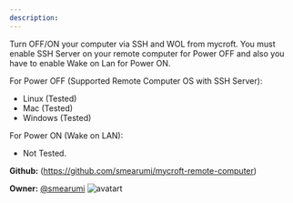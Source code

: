 ```yaml
---
description: 
---
```

Turn OFF/ON your computer via SSH and WOL from mycroft. You must enable SSH Server on your remote computer
for Power OFF and also you have to enable Wake on Lan for Power ON.

For Power OFF (Supported Remote Computer OS with SSH Server):
* Linux (Tested)
* Mac (Tested)
* Windows (Tested)

For Power ON (Wake on LAN):
* Not Tested.

**Github:** (https://github.com/smearumi/mycroft-remote-computer)

**Owner:** [@smearumi](https://github.com/smearumi) ![avatart](https://avatars0.githubusercontent.com/u/24763062?v=4)

